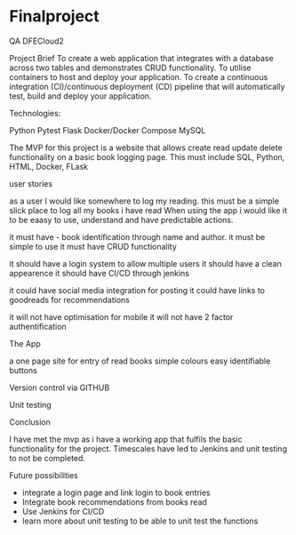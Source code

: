 # Finalproject
QA DFECloud2

Project Brief
To create a web application that integrates with a database across two tables and demonstrates CRUD functionality.
To utilise containers to host and deploy your application.
To create a continuous integration (CI)/continuous deployment (CD) pipeline that will automatically test, build and deploy your application.

Technologies:

Python
Pytest
Flask
Docker/Docker Compose
MySQL

The MVP for this project is a website that allows create read update delete functionality on a basic book logging page.
This must include SQL, Python, HTML, Docker, FLask

user stories

as a user I would like somewhere to log my reading. this must be a simple slick place to log all my books i have read
When using the app i would like it to be eaasy to use, understand and have predictable actions.

it must have - book identification through name and author.
it must be simple to use
it must have CRUD functionality

it should have a login system to allow multiple users
it should have a clean appearence
it should have CI/CD through jenkins

it could have social media integration for posting
it could have links to goodreads for recommendations

it will not have optimisation for mobile
it will not have 2 factor authentification

The App

a one page site for entry of read books
simple colours 
easy identifiable buttons

Version control via GITHUB

Unit testing

Conclusion

I have met the mvp as i have a working app that fulfils the basic functionality for the project.
Timescales have led to Jenkins and unit testing to not be completed.


Future possibilities
- integrate a login page and link login to book entries
- Integrate book recommendations from books read
- Use Jenkins for CI/CD
- learn more about unit testing to be able to unit test the functions
